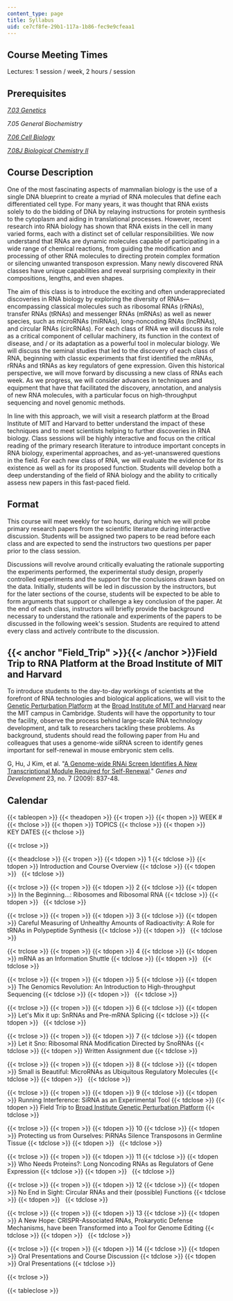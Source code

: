 ```yaml
---
content_type: page
title: Syllabus
uid: ce7cf8fe-29b1-117a-1b86-fec9e9cfeaa1
---
```


Course Meeting Times
--------------------

Lectures: 1 session / week, 2 hours / session

Prerequisites
-------------

[_7.03 Genetics_](/courses/7-03-genetics-fall-2004/)

_7.05 General Biochemistry_

[_7.06 Cell Biology_](/courses/7-06-cell-biology-spring-2007/)

[_7.08J Biological Chemistry II_](/courses/5-08j-biological-chemistry-ii-spring-2004/)

Course Description
------------------

One of the most fascinating aspects of mammalian biology is the use of a single DNA blueprint to create a myriad of RNA molecules that define each differentiated cell type. For many years, it was thought that RNA exists solely to do the bidding of DNA by relaying instructions for protein synthesis to the cytoplasm and aiding in translational processes. However, recent research into RNA biology has shown that RNA exists in the cell in many varied forms, each with a distinct set of cellular responsibilities. We now understand that RNAs are dynamic molecules capable of participating in a wide range of chemical reactions, from guiding the modification and processing of other RNA molecules to directing protein complex formation or silencing unwanted transposon expression. Many newly discovered RNA classes have unique capabilities and reveal surprising complexity in their compositions, lengths, and even shapes.

The aim of this class is to introduce the exciting and often underappreciated discoveries in RNA biology by exploring the diversity of RNAs—encompassing classical molecules such as ribosomal RNAs (rRNAs), transfer RNAs (tRNAs) and messenger RNAs (mRNAs) as well as newer species, such as microRNAs (miRNAs), long-noncoding RNAs (lncRNAs), and circular RNAs (circRNAs). For each class of RNA we will discuss its role as a critical component of cellular machinery, its function in the context of disease, and / or its adaptation as a powerful tool in molecular biology. We will discuss the seminal studies that led to the discovery of each class of RNA, beginning with classic experiments that first identified the mRNAs, rRNAs and tRNAs as key regulators of gene expression. Given this historical perspective, we will move forward by discussing a new class of RNAs each week. As we progress, we will consider advances in techniques and equipment that have that facilitated the discovery, annotation, and analysis of new RNA molecules, with a particular focus on high-throughput sequencing and novel genomic methods.

In line with this approach, we will visit a research platform at the Broad Institute of MIT and Harvard to better understand the impact of these techniques and to meet scientists helping to further discoveries in RNA biology. Class sessions will be highly interactive and focus on the critical reading of the primary research literature to introduce important concepts in RNA biology, experimental approaches, and as-yet-unanswered questions in the field. For each new class of RNA, we will evaluate the evidence for its existence as well as for its proposed function. Students will develop both a deep understanding of the field of RNA biology and the ability to critically assess new papers in this fast-paced field.

Format
------

This course will meet weekly for two hours, during which we will probe primary research papers from the scientific literature during interactive discussion. Students will be assigned two papers to be read before each class and are expected to send the instructors two questions per paper prior to the class session.

Discussions will revolve around critically evaluating the rationale supporting the experiments performed, the experimental study design, properly controlled experiments and the support for the conclusions drawn based on the data. Initially, students will be led in discussion by the instructors, but for the later sections of the course, students will be expected to be able to form arguments that support or challenge a key conclusion of the paper. At the end of each class, instructors will briefly provide the background necessary to understand the rationale and experiments of the papers to be discussed in the following week's session. Students are required to attend every class and actively contribute to the discussion.

{{< anchor "Field_Trip" >}}{{< /anchor >}}Field Trip to RNA Platform at the Broad Institute of MIT and Harvard
--------------------------------------------------------------------------------------------------------------

To introduce students to the day-to-day workings of scientists at the forefront of RNA technologies and biological applications, we will visit to the [Genetic Perturbation Platform](https://www.broadinstitute.org/scientific-community/science/platforms/gpp/genetic-perturbation-platform) at the [Broad Institute of MIT and Harvard](https://www.broadinstitute.org/) near the MIT campus in Cambridge. Students will have the opportunity to tour the facility, observe the process behind large-scale RNA technology development, and talk to researchers tackling these problems. As background, students should read the following paper from Hu and colleagues that uses a genome-wide siRNA screen to identify genes important for self-renewal in mouse embryonic stem cells.

G, Hu, J Kim, et al. "[A Genome-wide RNAi Screen Identifies A New Transcriptional Module Required for Self-Renewal](http://dx.doi.org/10.1101/gad.1769609)." _Genes and Development_ 23, no. 7 (2009): 837-48.

Calendar
--------

{{< tableopen >}}
{{< theadopen >}}
{{< tropen >}}
{{< thopen >}}
WEEK #
{{< thclose >}}
{{< thopen >}}
TOPICS
{{< thclose >}}
{{< thopen >}}
KEY DATES
{{< thclose >}}

{{< trclose >}}

{{< theadclose >}}
{{< tropen >}}
{{< tdopen >}}
1
{{< tdclose >}}
{{< tdopen >}}
Introduction and Course Overview
{{< tdclose >}}
{{< tdopen >}}
 
{{< tdclose >}}

{{< trclose >}}
{{< tropen >}}
{{< tdopen >}}
2
{{< tdclose >}}
{{< tdopen >}}
In the Beginning...: Ribosomes and Ribosomal RNA
{{< tdclose >}}
{{< tdopen >}}
 
{{< tdclose >}}

{{< trclose >}}
{{< tropen >}}
{{< tdopen >}}
3
{{< tdclose >}}
{{< tdopen >}}
Careful Measuring of Unhealthy Amounts of Radioactivity: A Role for tRNAs in Polypeptide Synthesis
{{< tdclose >}}
{{< tdopen >}}
 
{{< tdclose >}}

{{< trclose >}}
{{< tropen >}}
{{< tdopen >}}
4
{{< tdclose >}}
{{< tdopen >}}
mRNA as an Information Shuttle
{{< tdclose >}}
{{< tdopen >}}
 
{{< tdclose >}}

{{< trclose >}}
{{< tropen >}}
{{< tdopen >}}
5
{{< tdclose >}}
{{< tdopen >}}
The Genomics Revolution: An Introduction to High-throughput Sequencing
{{< tdclose >}}
{{< tdopen >}}
 
{{< tdclose >}}

{{< trclose >}}
{{< tropen >}}
{{< tdopen >}}
6
{{< tdclose >}}
{{< tdopen >}}
Let's Mix it up: SnRNAs and Pre-mRNA Splicing
{{< tdclose >}}
{{< tdopen >}}
 
{{< tdclose >}}

{{< trclose >}}
{{< tropen >}}
{{< tdopen >}}
7
{{< tdclose >}}
{{< tdopen >}}
Let it Sno: Ribosomal RNA Modification Directed by SnoRNAs
{{< tdclose >}}
{{< tdopen >}}
Written Assignment due
{{< tdclose >}}

{{< trclose >}}
{{< tropen >}}
{{< tdopen >}}
8
{{< tdclose >}}
{{< tdopen >}}
Small is Beautiful: MicroRNAs as Ubiquitous Regulatory Molecules
{{< tdclose >}}
{{< tdopen >}}
 
{{< tdclose >}}

{{< trclose >}}
{{< tropen >}}
{{< tdopen >}}
9
{{< tdclose >}}
{{< tdopen >}}
Running Interference: SiRNA as an Experimental Tool
{{< tdclose >}}
{{< tdopen >}}
Field Trip to [Broad Institute Genetic Perturbation Platform](https://www.broadinstitute.org/scientific-community/science/platforms/gpp/genetic-perturbation-platform)
{{< tdclose >}}

{{< trclose >}}
{{< tropen >}}
{{< tdopen >}}
10
{{< tdclose >}}
{{< tdopen >}}
Protecting us from Ourselves: PiRNAs Silence Transposons in Germline Tissue
{{< tdclose >}}
{{< tdopen >}}
 
{{< tdclose >}}

{{< trclose >}}
{{< tropen >}}
{{< tdopen >}}
11
{{< tdclose >}}
{{< tdopen >}}
Who Needs Proteins?: Long Noncoding RNAs as Regulators of Gene Expression
{{< tdclose >}}
{{< tdopen >}}
 
{{< tdclose >}}

{{< trclose >}}
{{< tropen >}}
{{< tdopen >}}
12
{{< tdclose >}}
{{< tdopen >}}
No End in Sight: Circular RNAs and their (possible) Functions
{{< tdclose >}}
{{< tdopen >}}
 
{{< tdclose >}}

{{< trclose >}}
{{< tropen >}}
{{< tdopen >}}
13
{{< tdclose >}}
{{< tdopen >}}
A New Hope: CRISPR-Associated RNAs, Prokaryotic Defense Mechanisms, have been Transformed into a Tool for Genome Editing
{{< tdclose >}}
{{< tdopen >}}
 
{{< tdclose >}}

{{< trclose >}}
{{< tropen >}}
{{< tdopen >}}
14
{{< tdclose >}}
{{< tdopen >}}
Oral Presentations and Course Discussion
{{< tdclose >}}
{{< tdopen >}}
Oral Presentations
{{< tdclose >}}

{{< trclose >}}

{{< tableclose >}}